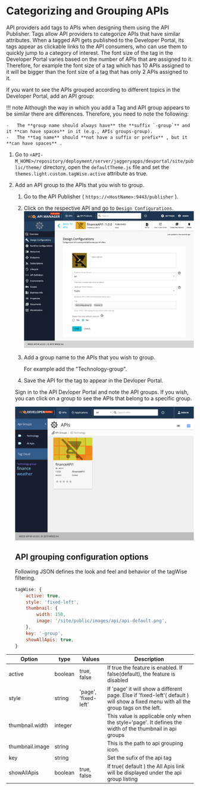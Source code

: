 # Categorizing and Grouping APIs

API providers add tags to APIs when designing them using the API Publisher. Tags allow API providers to categorize APIs that have similar attributes. When a tagged API gets published to the Developer Portal, its tags appear as clickable links to the API consumers, who can use them to quickly jump to a category of interest. The font size of the tag in the Developer Portal varies based on the number of APIs that are assigned to it. Therefore, for example the font size of a tag which has 10 APIs assigned to it will be bigger than the font size of a tag that has only 2 APIs assigned to it.

If you want to see the APIs grouped according to different topics in the Developer Portal, add an API group:

!!! note
    Although the way in which you add a Tag and API group appears to be similar there are differences. Therefore, you need to note the following:

    -   The **group name should always have** the **suffix `-group`** and it **can have spaces** in it (e.g., APIs groups-group).
    -   The **tag name** should **not have a suffix or prefix** , but it **can have spaces** .


1.  Go to  `<API-M_HOME>/repository/deployment/server/jaggeryapps/devportal/site/public/theme/` directory, open the `defaultTheme.js` file and set the `themes.light.custom.tagWise.active` attribute as true.
2.  Add an API group to the APIs that you wish to group.
    1.  Go to the API Publisher ( `https://<HostName>:9443/publisher` ).
    2.  Click on the respective API and go to `Design Configurations`.
    [ ![](../../../../../assets/img/learn/categorizing-and-grouping-apis-publisher.png) ](../../../../../assets/img/learn/categorizing-and-grouping-apis-publisher.png)
    3.  Add a group name to the APIs that you wish to group.

        For example add the "Technology-group".

    4.  Save the API for the tag to appear in the Devloper Portal.


    Sign in to the API Devloper Portal and note the API groups.
    If you wish, you can click on a group to see the APIs that belong to a specific group.

    [ ![](../../../../../assets/img/learn/categorizing-and-grouping-apis-group-list-view.png) ](../../../../../assets/img/learn/categorizing-and-grouping-apis-group-list-view.png)

    ## API grouping configuration options

    Following JSON defines the look and feel and behavior of the tagWise filtering.

    ``` js
    tagWise: {
        active: true,
        style: 'fixed-left', 
        thumbnail: {
            width: 150,
            image: '/site/public/images/api/api-default.png',
        },
        key: '-group',
        showAllApis: true,
    }
    ```

| Option | type | Values | Description |
| ------ | -- | ----------- | ----------- |
| active | boolean | true, false | If true the feature is enabled. If false(default), the feature is disabled  |
| style   | string | 'page', 'fixed-left' | If 'page' it will show a different page. Else if 'fixed-left'( default ) will show a fixed menu with all the group tags on the left.  |
|thumbnail.width | integer | |  This value is applicable only when the style='page'. It defines the width of the thumbnail in api groups |
| thumbnail.image | string | | This is the path to api grouping icon. |
| key | string | | Set the sufix of the api tag |
| showAllApis | boolean | true, false | If true( default ) the All Apis link will be displayed under the api group listing |





